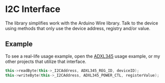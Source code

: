 # I2C Interface

The library simplifies work with the Arduino Wire library. Talk to the device using methods that only use the device address, registry and/or value.

## Example

To see a real-life usage example, open the [ADXL345](https://github.com/MatthewPatyk/ADXL345-Arduino-I2C-library) usage example, or my other projects that utilize that interface.

```cpp
this->readByte(this->_I2CAddress, ADXL345_REG_ID, deviceID);
this->writeByte(this->_I2CAddress, ADXL345_POWER_CTL, registerValue);
```
